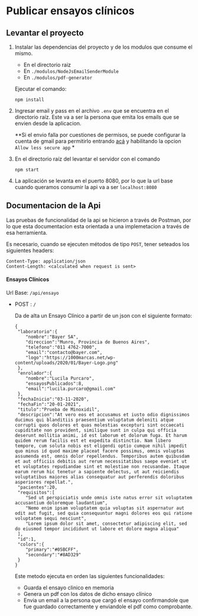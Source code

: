 # Publicar ensayos clínicos

## Levantar el proyecto
1) Instalar las dependencias del proyecto y de los modulos que consume el mismo.
    * En el directorio raiz
    * En `./modulos/NodeJsEmailSenderModule`
    * En `./modulos/pdf-generator`
    
    Ejecutar el comando:

    ```
    npm install
    ```

2) Ingresar email y pass en el archivo `.env` que se encuentra en el directorio raíz. Este va a ser la persona que emita los emails que se envien desde la aplicacion.

    **Si el envio falla por cuestiones de permisos, se puede configurar la cuenta de gmail para permitirlo entrando [acá](https://myaccount.google.com/security?pli=1#connectedapps) y habilitando la opcion `Allow less secure app` *
    
3) En el directorio raíz del levantar el servidor con el comando
    
    ```
    npm start
    ```

4) La aplicación se levanta en el puerto 8080, por lo que la url base cuando queramos consumir la api va a ser `localhost:8080`

## Documentacion de la Api
Las pruebas de funcionalidad de la api se hicieron a través de Postman, por lo que esta documentacion esta orientada a una implemetacion a través de esa herramienta.

Es necesario, cuando se ejecuten métodos de tipo `POST`, tener seteados los siguientes headers:
    
    
    Content-Type: application/json
    Content-Length: <calculated when request is sent>
    

#### Ensayos Clínicos

Url Base: `/api/ensayo`
* POST : `/`

    Da  de alta un Ensayo Clínico a partir de un json con el siguiente formato:
    ```
  {
     "laboratorio":{
        "nombre":"Bayer SA",
        "direccion":"Munro, Provincia de Buenos Aires",
        "telefono":"011 4762-7000",
        "email":"contacto@bayer.com",
        "logo":"https://1000marcas.net/wp-content/uploads/2020/01/Bayer-Logo.png"
     },
     "enrolador":{
        "nombre":"Lucila Purcaro",
        "ensayosPublicados":8,
        "email":"lucila.purcaro@gmail.com"
     },
     "fechaInicio":"03-11-2020",
     "fechaFin":"20-01-2021",
     "titulo":"Prueba de Minoxidil",
     "descripcion":"At vero eos et accusamus et iusto odio dignissimos ducimus qui blanditiis praesentium voluptatum deleniti atque corrupti quos dolores et quas molestias excepturi sint occaecati cupiditate non provident, similique sunt in culpa qui officia deserunt mollitia animi, id est laborum et dolorum fuga. Et harum quidem rerum facilis est et expedita distinctio. Nam libero tempore, cum soluta nobis est eligendi optio cumque nihil impedit quo minus id quod maxime placeat facere possimus, omnis voluptas assumenda est, omnis dolor repellendus. Temporibus autem quibusdam et aut officiis debitis aut rerum necessitatibus saepe eveniet ut et voluptates repudiandae sint et molestiae non recusandae. Itaque earum rerum hic tenetur a sapiente delectus, ut aut reiciendis voluptatibus maiores alias consequatur aut perferendis doloribus asperiores repellat.",
     "pacientes":20,
     "requisitos":[
        "Sed ut perspiciatis unde omnis iste natus error sit voluptatem accusantium doloremque laudantium",
        "Nemo enim ipsam voluptatem quia voluptas sit aspernatur aut odit aut fugit, sed quia consequuntur magni dolores eos qui ratione voluptatem sequi nesciunt",
        "Lorem ipsum dolor sit amet, consectetur adipiscing elit, sed do eiusmod tempor incididunt ut labore et dolore magna aliqua"
     ],
     "id":1,
     "colors":{
        "primary":"#05BCFF",
        "secondary":"#8AD329"
     }
  } 
  ``` 

    Este metodo ejecuta en orden las siguientes funcionalidades:
    * Guarda el ensayo clinico en memoria
    * Genera un pdf con los datos de dicho ensayo clínico
    * Envia un email a la persona que cargó el ensayo confirmandole que fue guardado correctamente y enviandole el pdf como comprobante.

